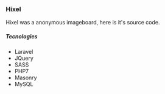 ### Hixel
Hixel was a anonymous imageboard, here is it's source code.

##### Tecnologies
- Laravel
- JQuery
- SASS
- PHP7
- Masonry
- MySQL
